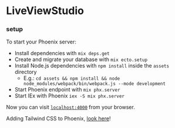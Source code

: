 # LiveViewStudio

### setup

To start your Phoenix server:

  * Install dependencies with `mix deps.get`
  * Create and migrate your database with `mix ecto.setup`
  * Install Node.js dependencies with `npm install` inside the `assets` directory
    * E.g.: `cd assets && npm install && node node_modules/webpack/bin/webpack.js --mode development`
  * Start Phoenix endpoint with `mix phx.server`
  * Start IEx with Phoenix `iex -S mix phx.server`

Now you can visit [`localhost:4000`](http://localhost:4000) from your browser.

Adding Tailwind CSS to Phoenix, [look here](https://pragmaticstudio.com/tutorials/adding-tailwind-css-to-phoenix)!
